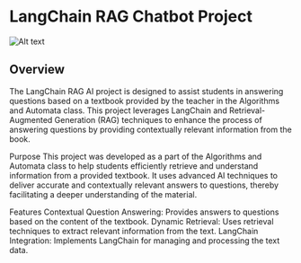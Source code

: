 # LangChain RAG Chatbot Project

![Alt text](images/llm_picture.jpg)

## Overview
The LangChain RAG AI project is designed to assist students in answering questions based on a textbook provided by the teacher in the Algorithms and Automata class. This project leverages LangChain and Retrieval-Augmented Generation (RAG) techniques to enhance the process of answering questions by providing contextually relevant information from the book.

Purpose
This project was developed as a part of the Algorithms and Automata class to help students efficiently retrieve and understand information from a provided textbook. It uses advanced AI techniques to deliver accurate and contextually relevant answers to questions, thereby facilitating a deeper understanding of the material.

Features
Contextual Question Answering: Provides answers to questions based on the content of the textbook.
Dynamic Retrieval: Uses retrieval techniques to extract relevant information from the text.
LangChain Integration: Implements LangChain for managing and processing the text data.
